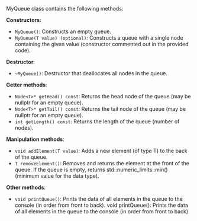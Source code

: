 MyQueue class contains the following methods:

**Constructors**:
- `MyQueue()`: Constructs an empty queue.
- `MyQueue(T value) (optional)`: Constructs a queue with a single node containing the given value (constructor commented out in the provided code).

**Destructor**:
- `~MyQueue()`: Destructor that deallocates all nodes in the queue.

**Getter methods**:
- `Node<T>* getHead() const`: Returns the head node of the queue (may be nullptr for an empty queue).
- `Node<T>* getTail() const`: Returns the tail node of the queue (may be nullptr for an empty queue).
- `int getLength() const`: Returns the length of the queue (number of nodes).

**Manipulation methods**:
- `void addElement(T value)`: Adds a new element (of type T) to the back of the queue.
- `T removeElement()`: Removes and returns the element at the front of the queue. If the queue is empty, returns std::numeric_limits<T>::min() (minimum value for the data type).

**Other methods**:
- `void printQueue()`: Prints the data of all elements in the queue to the console (in order from front to back).
void printQueue(): Prints the data of all elements in the queue to the console (in order from front to back).
